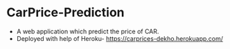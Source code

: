 # CarPrice-Prediction
* A web application which predict the price of CAR.
* Deployed with help of Heroku- https://carprices-dekho.herokuapp.com/

